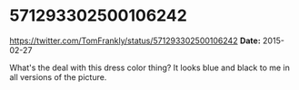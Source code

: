 # 571293302500106242
https://twitter.com/TomFrankly/status/571293302500106242
**Date:** 2015-02-27

What's the deal with this dress color thing? It looks blue and black to me in all versions of the picture.
